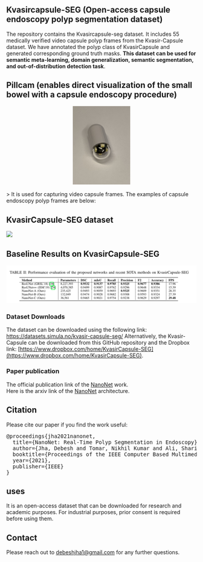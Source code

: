 ## Kvasircapsule-SEG (Open-access capsule endoscopy polyp segmentation dataset)

The repository contains the Kvasircapsule-seg dataset. It includes 55 medically verified video capsule polyp frames from the Kvasir-Capsule dataset. We have annotated the polyp class of KvasirCapsule and generated corresponding ground truth masks. **__This dataset can be used for semantic meta-learning, domain generalization, semantic segmentation, and out-of-distribution detection task__**.

## Pillcam (enables direct visualization of the small bowel with a capsule endoscopy procedure)
<p align="center">
<img src="img/pill_cam.JPG" width=30% height=30%">
</p>>
It is used for capturing video capsule frames. The examples of capsule endoscopy polyp frames are below:

## KvasirCapsule-SEG dataset
<img src="img/Capsule.png">

## Baseline Results on KvasirCapsule-SEG
<img src="img/quantitative.png">

### Dataset Downloads
The dataset can be downloaded using the following link: https://datasets.simula.no/kvasir-capsule-seg/
Alternatively, the Kvasir-Capsule can be downloaded from this GitHub repository and the Dropbox link: [https://www.dropbox.com/home/KvasirCapsule-SEG](https://www.dropbox.com/home/KvasirCapsule-SEG). 

### Paper publication
The official publication link of the [NanoNet](https://ieeexplore.ieee.org/document/9474743) work.  
Here is the arxiv link of the [NanoNet](https://arxiv.org/pdf/2104.11138.pdf) architecture. 


## Citation
Please cite our paper if you find the work useful: 
<pre>
@proceedings{jha2021nanonet,
  title={NanoNet: Real-Time Polyp Segmentation in Endoscopy},
  author={Jha, Debesh and Tomar, Nikhil Kumar and Ali, Sharib and Riegler, Michael A and Johansen, H{\aa}vard D and Johansen, Dag and Halvorsen, P{\aa}l},
  booktitle={Proceedings of the IEEE Computer Based Multimedia System},
  year={2021},
  publisher={IEEE}
}
</pre>

## uses 
It is an open-access dataset that can be downloaded for research and academic purposes. For industrial purposes, prior consent is required before using them. 

## Contact
Please reach out to debeshjha1@gmail.com for any further questions.
